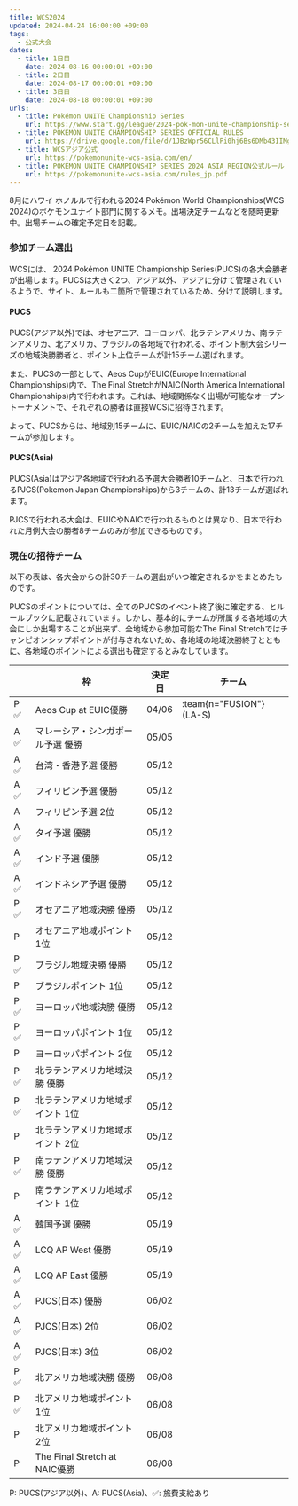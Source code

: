 ```yaml
---
title: WCS2024
updated: 2024-04-24 16:00:00 +09:00
tags:
  - 公式大会
dates:
  - title: 1日目
    date: 2024-08-16 00:00:01 +09:00
  - title: 2日目
    date: 2024-08-17 00:00:01 +09:00
  - title: 3日目
    date: 2024-08-18 00:00:01 +09:00
urls:
  - title: Pokémon UNITE Championship Series
    url: https://www.start.gg/league/2024-pok-mon-unite-championship-series
  - title: POKÉMON UNITE CHAMPIONSHIP SERIES OFFICIAL RULES
    url: https://drive.google.com/file/d/1JBzWpr56CLlPi0hj6Bs6DMb43IIMgluS/view
  - title: WCSアジア公式
    url: https://pokemonunite-wcs-asia.com/en/
  - title: POKÉMON UNITE CHAMPIONSHIP SERIES 2024 ASIA REGION公式ルール
    url: https://pokemonunite-wcs-asia.com/rules_jp.pdf
---
```


8月にハワイ ホノルルで行われる2024 Pokémon World Championships(WCS 2024)のポケモンユナイト部門に関するメモ。出場決定チームなどを随時更新中。出場チームの確定予定日を記載。

<!-- more -->

### 参加チーム選出
WCSには、 2024 Pokémon UNITE Championship Series(PUCS)の各大会勝者が出場します。PUCSは大きく2つ、アジア以外、アジアに分けて管理されているようで、サイト、ルールも二箇所で管理されているため、分けて説明します。

#### PUCS
PUCS(アジア以外)では、オセアニア、ヨーロッパ、北ラテンアメリカ、南ラテンアメリカ、北アメリカ、ブラジルの各地域で行われる、ポイント制大会シリーズの地域決勝勝者と、ポイント上位チームが計15チーム選ばれます。

また、PUCSの一部として、Aeos CupがEUIC(Europe International Championships)内で、The Final StretchがNAIC(North America International Championships)内で行われます。これは、地域関係なく出場が可能なオープントーナメントで、それぞれの勝者は直接WCSに招待されます。

よって、PUCSからは、地域別15チームに、EUIC/NAICの2チームを加えた17チームが参加します。

#### PUCS(Asia)
PUCS(Asia)はアジア各地域で行われる予選大会勝者10チームと、日本で行われるPJCS(Pokemon Japan Championships)から3チームの、計13チームが選ばれます。

PJCSで行われる大会は、EUICやNAICで行われるものとは異なり、日本で行われた月例大会の勝者8チームのみが参加できるものです。

### 現在の招待チーム

以下の表は、各大会からの計30チームの選出がいつ確定されるかをまとめたものです。

PUCSのポイントについては、全てのPUCSのイベント終了後に確定する、とルールブックに記載されています。しかし、基本的にチームが所属する各地域の大会にしか出場することが出来ず、全地域から参加可能なThe Final Stretchではチャンピオンシップポイントが付与されないため、各地域の地域決勝終了とともに、各地域のポイントによる選出も確定するとみなしています。


|   | 枠 | 決定日 | チーム |
|---------|----|--------|----------------------------|
| P ✅ | Aeos Cup at EUIC優勝 | 04/06 | :team{n="FUSION"} (LA-S) |
| A ✅ | マレーシア・シンガポール予選 優勝 | 05/05 | |
| A ✅ | 台湾・香港予選 優勝 | 05/12 | |
| A ✅ | フィリピン予選 優勝 | 05/12 | |
| A | フィリピン予選 2位 | 05/12 | |
| A ✅ | タイ予選 優勝 | 05/12 | |
| A ✅ | インド予選 優勝 | 05/12 | |
| A ✅ | インドネシア予選 優勝 | 05/12 | |
| P ✅ | オセアニア地域決勝 優勝 | 05/12 | |
| P | オセアニア地域ポイント 1位 | 05/12 | |
| P ✅ | ブラジル地域決勝 優勝 | 05/12 | |
| P | ブラジルポイント 1位 | 05/12 | |
| P ✅ | ヨーロッパ地域決勝 優勝 | 05/12 | |
| P ✅ | ヨーロッパポイント 1位 | 05/12 | |
| P | ヨーロッパポイント 2位 | 05/12 | |
| P ✅ | 北ラテンアメリカ地域決勝 優勝 | 05/12 | |
| P ✅ | 北ラテンアメリカ地域ポイント 1位 | 05/12 | |
| P | 北ラテンアメリカ地域ポイント 2位 | 05/12 | |
| P ✅ | 南ラテンアメリカ地域決勝 優勝 | 05/12 | |
| P | 南ラテンアメリカ地域ポイント 1位 | 05/12 | |
| A ✅ | 韓国予選 優勝 | 05/19 | |
| A ✅ | LCQ AP West 優勝 | 05/19 | |
| A ✅ | LCQ AP East 優勝 | 05/19 | |
| A ✅ | PJCS(日本) 優勝 | 06/02 | |
| A ✅ | PJCS(日本) 2位 | 06/02 | |
| A ✅ | PJCS(日本) 3位 | 06/02 | |
| P ✅ | 北アメリカ地域決勝 優勝 | 06/08 | |
| P ✅ | 北アメリカ地域ポイント 1位 | 06/08 | |
| P | 北アメリカ地域ポイント 2位 | 06/08 | |
| P | The Final Stretch at NAIC優勝 | 06/08 | |

P: PUCS(アジア以外)、A: PUCS(Asia)、✅: 旅費支給あり